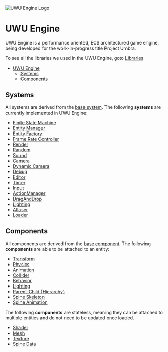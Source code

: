 ![][logo]
# UWU Engine
UWU Engine is a performance oriented, ECS architectured game engine, being developed for the work-in-progress title Project Umbra.

To see all the libraries we used in the UWU Engine, goto [Libraries](docs/LibraryList.md)

- [UWU Engine](#uwu-engine)
  - [Systems](#systems)
  - [Components](#components)

## Systems
All systems are derived from the [base system](docs/Systems/BaseSystem.md).
The following **systems** are currently implemented in UWU Engine:
- [Finite State Machine](docs/Systems/StateMachine.md)
- [Entity Manager](docs/Systems/EntitySys.md)
- [Entity Factory](docs/Systems/EntityFactory.md)
- [Frame Rate Controller](docs/Systems/FrameRateController.md)
- [Render](docs/Systems/Render.md)
- [Random](docs/Systems/Random.md)
- [Sound](docs/Systems/Sound.md)
- [Camera](docs/Systems/Camera.md)
- [Dynamic Camera](docs/Systems/DynamicCamera.md)
- [Debug](docs/Systems/Debug.md)
- [Editor](docs/Systems/Editor.md)
- [Timer](docs/Systems/Timer.md)
- [Input](docs/Systems/Input.md)
- [ActionManager](docs/Systems/ActionManager.md)
- [DragAndDrop](docs/Systems/DragAndDrop.md)
- [Lighting](docs/Systems/Lighting.md)
- [Atlaser](docs/Systems/Atlaser.md)
- [Loader](docs/Systems/Loader.md)

## Components
All components are derived from the [base component](docs/BaseComponent.md).
The following **components** are able to be attached to an entity:
- [Transform](docs/Components/Transform.md)
- [Physics](docs/Components/Physics.md)
- [Animation](docs/Components/Animation.md)
- [Collider](docs/Components/Collider.md)
- [Behavior](docs/Components/Behavior.md)
- [Lighting](docs/Components/Lighting.md)
- [Parent-Child (Hierarchy)](docs/Components/ParentChild.md)
- [Spine Skeleton](docs/Components/SpineSkeleton.md)
- [Spine Animation](docs/Components/SpineAnimation.md)

The following **components** are stateless, meaning they can be attached to multiple entities and do not need to be updated once loaded.
- [Shader](docs/Stateless/Shader.md)
- [Mesh](docs/Stateless/Mesh.md)
- [Texture](docs/Stateless/Texture.md)
- [Spine Data](docs/Stateless/SpineData.md)


[logo]: UWU_engine_logo.png "UWU Engine Logo"
